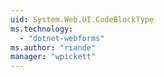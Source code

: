 ```yaml
---
uid: System.Web.UI.CodeBlockType
ms.technology: 
  - "dotnet-webforms"
ms.author: "riande"
manager: "wpickett"
---
```

